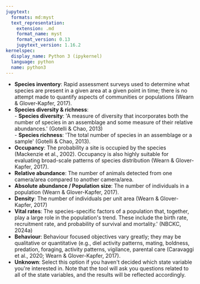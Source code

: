 ```yaml
---
jupytext:
  formats: md:myst
  text_representation:
    extension: .md
    format_name: myst
    format_version: 0.13
    jupytext_version: 1.16.2
kernelspec:
  display_name: Python 3 (ipykernel)
  language: python
  name: python3
---
```

- <b>Species inventory</b>: Rapid assessment surveys used to determine what species are present in a given area at a given point in time; there is no attempt made to quantify aspects of communities or populations (Wearn & Glover-Kapfer, 2017).
- <b>Species diversity & richness</b>: <br>    - <b>Species diversity</b>: 'A measure of diversity that incorporates both the number of species in an assemblage and some measure of their relative abundances.' (Gotelli & Chao, 2013)<br>    - <b>Species richness</b>: 'The total number of species in an assemblage or a sample' (Gotelli & Chao, 2013).
- <b>Occupancy</b>: The probability a site is occupied by the species (Mackenzie et al., 2002). Occupancy is also highly suitable for evaluating broad-scale patterns of species distribution (Wearn & Glover-Kapfer, 2017).
- <b>Relative abundance</b>: The number of animals detected from one camera/area compared to another camera/area.
- <b>Absolute abundance / Population size</b>: The number of individuals in a population (Wearn & Glover-Kapfer, 2017).
- <b>Density</b>: The number of individuals per unit area (Wearn & Glover-Kapfer, 2017)
- <b>Vital rates</b>: The species-specific factors of a population that, together, play a large role in the population's trend. These include the birth rate, recruitment rate, and probability of survival and mortality.' (NBCKC, 2024a)
- <b>Behaviour</b>: Behaviour focused objectives vary greatly; they may be qualitative or quantitative (e.g., diel activity patterns, mating, boldness, predation, foraging, activity patterns, vigilance, parental care (Caravaggi et al., 2020; Wearn & Glover-Kapfer, 2017).
- <b>Unknown</b>: Select this option if you haven't decided which state variable you're interested in. Note that the tool will ask you questions related to all of the state variables, and the results will be reflected accordingly.
